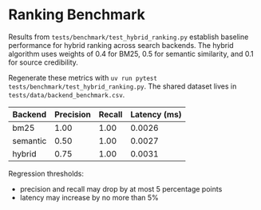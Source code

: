 # Ranking Benchmark

Results from `tests/benchmark/test_hybrid_ranking.py` establish baseline
performance for hybrid ranking across search backends. The hybrid algorithm uses
weights of 0.4 for BM25, 0.5 for semantic similarity, and 0.1 for source
credibility.

Regenerate these metrics with `uv run pytest`
`tests/benchmark/test_hybrid_ranking.py`. The shared dataset lives in
`tests/data/backend_benchmark.csv`.

| Backend | Precision | Recall | Latency (ms) |
|---------|-----------|--------|--------------|
| bm25    | 1.00      | 1.00   | 0.0026       |
| semantic| 0.50      | 1.00   | 0.0027       |
| hybrid  | 0.75      | 1.00   | 0.0031       |

Regression thresholds:

- precision and recall may drop by at most 5 percentage points
- latency may increase by no more than 5%
